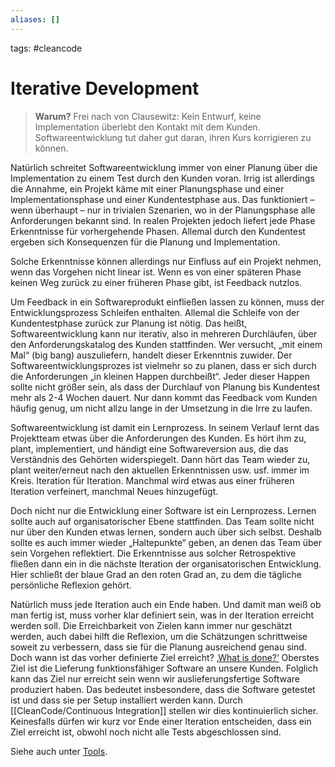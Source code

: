 ```yaml
---
aliases: []
---
```

tags: #cleancode 

# Iterative Development

>**Warum?**
>Frei nach von Clausewitz: Kein Entwurf, keine Implementation überlebt den Kontakt mit dem Kunden. Softwareentwicklung tut daher gut daran, ihren Kurs korrigieren zu können.

Natürlich schreitet Softwareentwicklung immer von einer Planung über die Implementation zu einem Test durch den Kunden voran. Irrig ist allerdings die Annahme, ein Projekt käme mit einer Planungsphase und einer Implementationsphase und einer Kundentestphase aus. Das funktioniert – wenn überhaupt – nur in trivialen Szenarien, wo in der Planungsphase alle Anforderungen bekannt sind. In realen Projekten jedoch liefert jede Phase Erkenntnisse für vorhergehende Phasen. Allemal durch den Kundentest ergeben sich Konsequenzen für die Planung und Implementation.

Solche Erkenntnisse können allerdings nur Einfluss auf ein Projekt nehmen, wenn das Vorgehen nicht linear ist. Wenn es von einer späteren Phase keinen Weg zurück zu einer früheren Phase gibt, ist Feedback nutzlos.

Um Feedback in ein Softwareprodukt einfließen lassen zu können, muss der Entwicklungsprozess Schleifen enthalten. Allemal die Schleife von der Kundentestphase zurück zur Planung ist nötig. Das heißt, Softwareentwicklung kann nur iterativ, also in mehreren Durchläufen, über den Anforderungskatalog des Kunden stattfinden. Wer versucht, „mit einem Mal“ (big bang) auszuliefern, handelt dieser Erkenntnis zuwider. Der Softwareentwicklungsprozes ist vielmehr so zu planen, dass er sich durch die Anforderungen „in kleinen Happen durchbeißt“. Jeder dieser Happen sollte nicht größer sein, als dass der Durchlauf von Planung bis Kundentest mehr als 2-4 Wochen dauert. Nur dann kommt das Feedback vom Kunden häufig genug, um nicht allzu lange in der Umsetzung in die Irre zu laufen.

Softwareentwicklung ist damit ein Lernprozess. In seinem Verlauf lernt das Projektteam etwas über die Anforderungen des Kunden. Es hört ihm zu, plant, implementiert, und händigt eine Softwareversion aus, die das Verständnis des Gehörten widerspiegelt. Dann hört das Team wieder zu, plant weiter/erneut nach den aktuellen Erkenntnissen usw. usf. immer im Kreis. Iteration für Iteration. Manchmal wird etwas aus einer früheren Iteration verfeinert, manchmal Neues hinzugefügt.

Doch nicht nur die Entwicklung einer Software ist ein Lernprozess. Lernen sollte auch auf organisatorischer Ebene stattfinden. Das Team sollte nicht nur über den Kunden etwas lernen, sondern auch über sich selbst. Deshalb sollte es auch immer wieder „Haltepunkte“ geben, an denen das Team über sein Vorgehen reflektiert. Die Erkenntnisse aus solcher Retrospektive fließen dann ein in die nächste Iteration der organisatorischen Entwicklung. Hier schließt der blaue Grad an den roten Grad an, zu dem die tägliche persönliche Reflexion gehört.

Natürlich muss jede Iteration auch ein Ende haben. Und damit man weiß ob man fertig ist, muss vorher klar definiert sein, was in der Iteration erreicht werden soll. Die Erreichbarkeit von Zielen kann immer nur geschätzt werden, auch dabei hilft die Reflexion, um die Schätzungen schrittweise soweit zu verbessern, dass sie für die Planung ausreichend genau sind. Doch wann ist das vorher definierte Ziel erreicht? [‚What is done?‘](http://www.hanselminutes.com/119/what-is-done-a-conversation-with-scrum-co-creator-ken-schwaber) Oberstes Ziel ist die Lieferung funktionsfähiger Software an unsere Kunden. Folglich kann das Ziel nur erreicht sein wenn wir auslieferungsfertige Software produziert haben. Das bedeutet insbesondere, dass die Software getestet ist und dass sie per Setup installiert werden kann. Durch [[CleanCode/Continuous Integration]] stellen wir dies kontinuierlich sicher. Keinesfalls dürfen wir kurz vor Ende einer Iteration entscheiden, dass ein Ziel erreicht ist, obwohl noch nicht alle Tests abgeschlossen sind.

Siehe auch unter [Tools](https://clean-code-developer.de/weitere-infos/werkzeuge/).